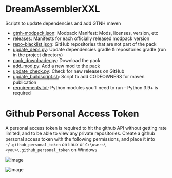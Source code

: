 # DreamAssemblerXXL

Scripts to update dependencies and add GTNH maven

* [gtnh-modpack.json](gtnh-modpack.json): Modpack Manifest: Mods, licenses, version, etc
* [releases](releases): Manifests for each officially released modpack version
* [repo-blacklist.json](repo-blacklist.json): GitHub repositories that are not part of the pack
* [update_deps.py](src/gtnh/update_deps.py): Update dependencies.gradle & repositories.gradle (run in the project directory)
* [pack_downloader.py](src/gtnh/pack_downloader.py): Download the pack
* [add_mod.py](src/gtnh/add_mod.py): Add a new mod to the pack
* [update_check.py](src/gtnh/update_check.py): Check for new releases on GitHub
* [update_buildscript.sh](update_buildscript.sh): Script to add CODEOWNERS for maven publication
* [requirements.txt](requirements.txt): Python modules you'll need to run - Python 3.9+ is required


# Github Personal Access Token

A personal access token is required to hit the github API without getting rate limited, and to be able to view any private repositories.  Create a github personal access token with the following permissions, and place it into `~/.github_personal_token` on linux or `C:\users\<you>\.github_personal_token` on Windows

![image](https://user-images.githubusercontent.com/1894689/162634764-7d343964-bdee-4e87-aa4a-8aa2fd90cd2c.png)

![image](https://user-images.githubusercontent.com/1894689/162634755-f625cdf8-6f1b-4f80-adef-b37f97a8301f.png)

